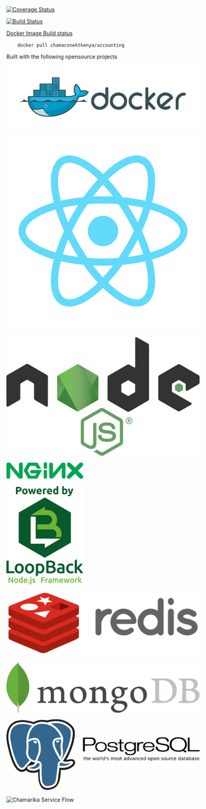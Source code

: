 [![Coverage Status](https://coveralls.io/repos/github/chamaconekt/accounting/badge.svg?branch=master)](https://coveralls.io/github/chamaconekt/accounting?branch=master)

[![Build Status](https://travis-ci.org/chamaconekt/accounting.svg?branch=master)](https://travis-ci.org/chamaconekt/accounting)


[Docker Image Build status](https://hub.docker.com/r/chamaconektkenya/accounting/)

		
		docker pull chamaconektkenya/accounting
		

Built with the following opensource projects

![Docker](/src/logo/docker_logo.png)

![React JS](/src/logo/react_logo.png)

![Node JS](/src/logo/nodejs_logo.png)

![NGiNX](/src/logo/nginx_logo.png)

![Loopback](/src/logo/loopback_logo.png)

![Redis](/src/logo/Redis_logo.png)

![MongoDB](/src/logo/mongodb_logo.jpg)

![Postgres](/src/logo/postgres_logo.gif)


![Chamarika Service Flow](/client/chamarika.png)